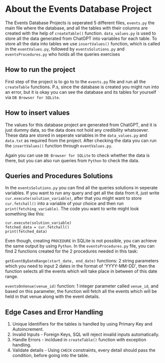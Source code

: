 #  About the Events Database Project

The Events Database Projects is seperated 5 different files, `events.py` the main file where the database, and all the tables with their columns are created with the help of `createTable()` function. `data_values.py` is used to store all the data generated from ChatGPT into variables for each table. To store all the data into tables we use `insertValues()` function, which is called in the `eventValues.py`, followed by `eventsSolutions.py` and `eventsProcedures.py` who holds all the queries exercises

## How to run the project

First step of the project is to go to to the `events.py` file and run all the `createTable`
functions. P.s, since the database is created you might run into an error, but it is okay you can see the database and its tables for yourself via `DB Browser for SQLite`. 

## How to insert values

The values for this database project are generated from ChatGPT, and it is just dummy data, so the data does not hold any credibility whatsoever. These data are stored in seperate variables in the `data_values.py` and `data.txt` as required from the project. After checking the data you can run the `insertValues()` function through `eventValues.py`.

Again you can use `DB Browser for SQLite` to check whether the data is there, but you can also run queries from `Python` to check the data.

## Queries and Procedures Solutions

In the `eventsSolutions.py` you can find all the queries solutions in seperate variables. If you want to run any query and get all the data from it, just write `cur.execute(solution_variable)`, after that you might want to store `cur.fetchall()` into a variable of your choice and then run `print(fetching_variable)`. The code you want to write might look something like this:

`cur.execute(solution_variable)`\
`fetched_data = cur.fetchall()`\
`print(fetched_data)`

Even though, creating `PROCEDURE` in SQLite is not possible, you can achieve the same output by using `Python`. In the `eventsProcedures.py` file, you can find 2 functions created for the 2 procedures needed in this task:

`getEventByDateRange(start_date, end_date)` functions: 2 string parameters which you need to input 2 dates in the format of 'YYYY-MM-DD', then the function selects all the events which will take place in between of this date range.

`eventsOnVenue(venue_id)` function: 1 integer parameter called `venue_id`, and based on this parameter, the function will fetch all the events which will be held in that venue along with the event details. 

##    Edge Cases and Error Handling
1. Unique Identifiers for the tables is handled by using Primary Key and Autoincrement.
2. Invalid Inputs - Foreign Keys, SQL will reject invalid inputs automatically.
3. Handle Errors -  incldued in `createTable()` function with exception handling.
4. Validate details - Using `CHECK` constraints, every detail should pass the condition, before going into the table.
